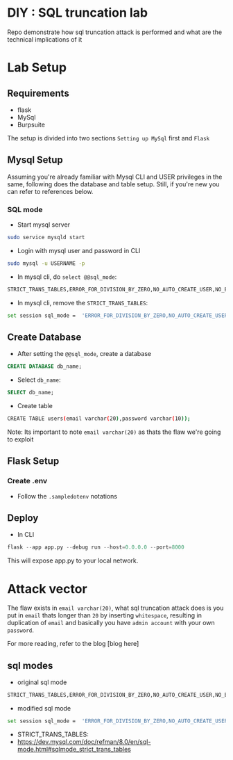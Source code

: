 # DIY : SQL truncation lab

Repo demonstrate how sql truncation attack is performed and what are the technical implications of it

# Lab Setup

## Requirements
- flask
- MySql
- Burpsuite

The setup is divided into two sections `Setting up MySql` first and `Flask `
## Mysql Setup

Assuming you're already familiar with Mysql CLI and USER privileges in the same, following does the database and table setup. Still, if you're new you can refer to references below.

### SQL mode
- Start mysql server
```bash
sudo service mysqld start
```
- Login with mysql user and password in CLI
```bash
sudo mysql -u USERNAME -p
```
- In mysql cli, do `select @@sql_mode`:
```bash
STRICT_TRANS_TABLES,ERROR_FOR_DIVISION_BY_ZERO,NO_AUTO_CREATE_USER,NO_ENGINE_SUBSTITUTION
```
- In mysql cli, remove the `STRICT_TRANS_TABLES`:
```bash
set session sql_mode =  'ERROR_FOR_DIVISION_BY_ZERO,NO_AUTO_CREATE_USER,NO_ENGINE_SUBSTITUTION';
```

## Create Database
- After setting the `@@sql_mode`, create a database
```sql
CREATE DATABASE db_name;
```

- Select `db_name`:
```sql
SELECT db_name;
```

- Create table
```bash
CREATE TABLE users(email varchar(20),password varchar(10));
```
Note: Its important to note `email varchar(20)` as thats the flaw we're going to exploit


## Flask Setup

### Create .env 
- Follow the `.sampledotenv` notations

## Deploy

- In CLI
```python
flask --app app.py --debug run --host=0.0.0.0 --port=8000
```
This will expose app.py to your local network.


# Attack vector

The flaw exists in `email varchar(20)`, what sql truncation attack does is you put in `email` thats longer than `20` by inserting `whitespace`, resulting in duplication of `email` and basically you have `admin account` with your own `password`. 

For more reading, refer to the blog [blog here]

## sql modes

- original sql mode
```bash
STRICT_TRANS_TABLES,ERROR_FOR_DIVISION_BY_ZERO,NO_AUTO_CREATE_USER,NO_ENGINE_SUBSTITUTION
```

- modified sql mode
```bash
set session sql_mode =  'ERROR_FOR_DIVISION_BY_ZERO,NO_AUTO_CREATE_USER,NO_ENGINE_SUBSTITUTION';
```

- STRICT_TRANS_TABLES:
- https://dev.mysql.com/doc/refman/8.0/en/sql-mode.html#sqlmode_strict_trans_tables


